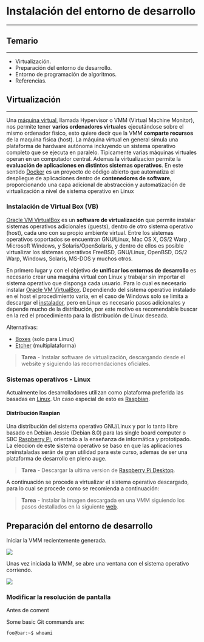 
# Instalación del entorno de desarrollo
---

## Temario
---
* Virtualización.
* Preparación del entorno de desarrollo.
* Entorno de programación de algoritmos.
* Referencias.

## Virtualización 
---
Una [máquina virtual](https://es.wikipedia.org/wiki/Virtualizaci%C3%B3n), llamada Hypervisor o VMM (Virtual Machine Monitor), nos permite tener **varios ordenadores virtuales** ejecutándose sobre el mismo ordenador físico, esto quiere decir que la VMM **comparte recursos** de la maquina fisica (host).
La máquina virtual en general simula una plataforma de hardware autónoma incluyendo un sistema operativo completo que se ejecuta en paralelo. Típicamente varias máquinas virtuales operan en un computador central.
Ademas la virtualizacion permite la **evaluación de aplicaciones en distintos sistemas operativos**. En este sentido [Docker](https://www.docker.com/) es un proyecto de código abierto que automatiza el despliegue de aplicaciones dentro de **contenedores de software**, proporcionando una capa adicional de abstracción y automatización de virtualización a nivel de sistema operativo en Linux

### Instalación de Virtual Box (VB)

[Oracle VM VirtualBox](https://es.wikipedia.org/wiki/VirtualBox) es un **software de virtualización** que permite instalar sistemas operativos adicionales (guests), dentro de otro sistema operativo (host), cada uno con su propio ambiente virtual. Entre los sistemas operativos soportados se encuentran GNU/Linux, Mac OS X, OS/2 Warp , Microsoft Windows, y Solaris/OpenSolaris, y dentro de ellos es posible virtualizar los sistemas operativos FreeBSD, GNU/Linux, OpenBSD, OS/2 Warp, Windows, Solaris, MS-DOS y muchos otros.

En primero lugar y con el objetivo de **unificar los entornos de desarrollo** es necesario crear una maquina virtual con Linux y trabajar sin importar el sistema operativo que disponga cada usuario. Para lo cual es necesario instalar [Oracle VM VirtualBox](https://www.virtualbox.org/). Dependiendo del sistema operativo instalado en el host el procedimiento varia, en el caso de Windows solo se limita a descargar el [instalador](https://www.virtualbox.org/wiki/Downloads), pero en Linux es necesario pasos adicionales y depende mucho de la distribución, por este motivo es recomendable buscar en la red el procedimiento para la distribución de Linux deseada.

Alternativas: 
* [Boxes](https://wiki.gnome.org/Apps/Boxes) (solo para Linux)
* [Etcher](https://etcher.io/) (multiplataforma)

> **Tarea** - Instalar software de virtualización, descargando desde el website y siguiendo las recomendaciones oficiales.

### Sistemas operativos - Linux

Actualmente los desarrolladores utilizan como plataforma preferida las basadas en [Linux](https://insights.stackoverflow.com/survey/2018). Un caso especial de esto es [Raspbian](https://es.wikipedia.org/wiki/Raspbian).

#### Distribución Raspian

Una distribución del sistema operativo GNU/Linux y por lo tanto libre basado en Debian Jessie (Debian 8.0) para las single board computer o SBC [Raspberry Pi](https://www.raspberrypi.org/), orientado a la enseñanza de informática y prototipado. La eleccion de este sistema operativo se baso en que las aplicaciones preinstaladas serán de gran utilidad para este curso, ademas de ser una plataforma de desarrollo en pleno auge.

> **Tarea** - Descargar la ultima version de [Raspberry Pi Desktop](https://www.raspberrypi.org/downloads/raspberry-pi-desktop/).

A continuación se procede a virtualizar el sistema operativo descargado, para lo cual se procede como se recomienda a continuación:

> **Tarea** - Instalar la imagen descargada en una VMM siguiendo los pasos destallados en la siguiente [web](https://www.luisllamas.es/raspberry-pi-virtualbox/).

## Preparación del entorno de desarrollo

Iniciar la VMM recientemente generada.

![](imagenes/vmm.png)

Unas vez iniciada la WMM, se abre una ventana con el sistema operativo corriendo.

![](imagenes/raspbian.png)

### Modificar la resolución de pantalla

Antes de coment


Some basic Git commands are:

```shell
foo@bar:~$ whoami
```
